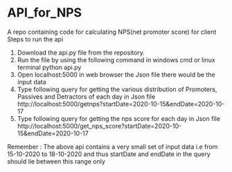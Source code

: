 # API_for_NPS
A repo containing code for calculating NPS(net promoter score) for client
Steps to run the api
1. Download the api.py file from the repository.
2. Run the file by using the following command in windows cmd or linux terminal
    python api.py
3. Open localhost:5000 in web browser the Json file there would be the input data
4. Type following query for getting the various distribution of Promoters, Passives and Detractors of each day in Json file
   http://localhost:5000/getnps?startDate=2020-10-15&endDate=2020-10-17
5. Type following query for getting the nps score for each day in Json file
   http://localhost:5000/get_nps_score?startDate=2020-10-15&endDate=2020-10-17

Remember : The above api contains a very small set of input data i.e from 15-10-2020 to 18-10-2020 and thus startDate and endDate in the query should lie between this range only  
   
